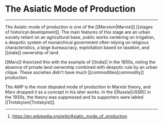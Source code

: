 # The Asiatic Mode of Production
---
The Asiatic mode of production is one of the [[Marxism|Marxist]] [[stages of historical development]]. The main features of this stage are an urban society reliant on an agricultural base, public works centering on irrigation, a despotic system of monarchical government often relying on religious characteristics, a large bureaucracy, exploitation based on taxation, and [[state]] ownership of land. 

[[Marx]] theorized this with the example of [[India]] in the 1850s, noting the absence of private land ownership combined with despotic rule by an urban clique. These societies didn't have much [[commodities|commodity]] production. 

The AMP is the most disputed mode of production in Marxist theory, and Marx dropped it as a concept in his later works. In the [[Russia|USSR]] in the 1930s, the theory was suppressed and its supporters were labled [[Trotskyism|Trotskyist]]. 

---
1. https://en.wikipedia.org/wiki/Asiatic_mode_of_production